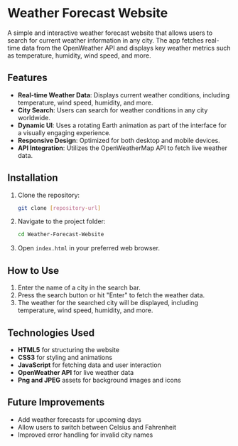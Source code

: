 # Weather Forecast Website

A simple and interactive weather forecast website that allows users to search for current weather information in any city. The app fetches real-time data from the OpenWeather API and displays key weather metrics such as temperature, humidity, wind speed, and more.

## Features

- **Real-time Weather Data**: Displays current weather conditions, including temperature, wind speed, humidity, and more.
- **City Search**: Users can search for weather conditions in any city worldwide.
- **Dynamic UI**: Uses a rotating Earth animation as part of the interface for a visually engaging experience.
- **Responsive Design**: Optimized for both desktop and mobile devices.
- **API Integration**: Utilizes the OpenWeatherMap API to fetch live weather data.

## Installation

1. Clone the repository:
   ```bash
   git clone [repository-url]
   ```

2. Navigate to the project folder:
   ```bash
   cd Weather-Forecast-Website
   ```

3. Open `index.html` in your preferred web browser.

## How to Use

1. Enter the name of a city in the search bar.
2. Press the search button or hit "Enter" to fetch the weather data.
3. The weather for the searched city will be displayed, including temperature, wind speed, humidity, and more.

## Technologies Used

- **HTML5** for structuring the website
- **CSS3** for styling and animations
- **JavaScript** for fetching data and user interaction
- **OpenWeather API** for live weather data
- **Png and JPEG** assets for background images and icons

## Future Improvements

- Add weather forecasts for upcoming days
- Allow users to switch between Celsius and Fahrenheit
- Improved error handling for invalid city names
